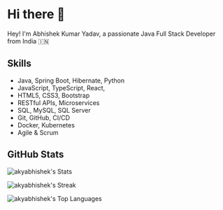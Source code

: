 # Hi there 👋

Hey! I'm Abhishek Kumar Yadav, a passionate Java Full Stack Developer from India 🇮🇳

## Skills

- Java, Spring Boot, Hibernate, Python
- JavaScript, TypeScript, React,
- HTML5, CSS3, Bootstrap
- RESTful APIs, Microservices
- SQL, MySQL, SQL Server
- Git, GitHub, CI/CD
- Docker, Kubernetes
- Agile & Scrum

## GitHub Stats

![akyabhishek's Stats](https://github-readme-stats.vercel.app/api?username=akyabhishek&show_icons=true&theme=dark&&hide_border=true&rank_icon=github)

![akyabhishek's Streak](https://github-readme-streak-stats.herokuapp.com/?user=akyabhishek&theme=dark&hide_border=true)

![akyabhishek's Top Languages](https://github-readme-stats.vercel.app/api/top-langs/?username=akyabhishek&theme=dark&show_icons=true&hide_border=true&layout=pie)

<!--
**akyabhishek/akyabhishek** is a ✨ _special_ ✨ repository because its `README.md` (this file) appears on your GitHub profile.

Here are some ideas to get you started:

- 🔭 I’m currently working on ...
- 🌱 I’m currently learning ...
- 👯 I’m looking to collaborate on ...
- 🤔 I’m looking for help with ...
- 💬 Ask me about ...
- 📫 How to reach me: ...
- 😄 Pronouns: ...
- ⚡ Fun fact: ...
-->
